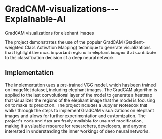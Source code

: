 # GradCAM-visualizations---Explainable-AI
GradCAM visualizations for elephant images

The project demonstrates the use of the popular GradCAM (Gradient-weighted Class Activation Mapping) technique to generate visualizations that highlight the most important regions in elephant images that contribute to the classification decision of a deep neural network. 

## Implementation
The implementation uses a pre-trained VGG model, which has been trained on ImageNet dataset, including elephant images. The GradCAM algorithm is applied to the last convolutional layer of the model to generate a heatmap that visualizes the regions of the elephant image that the model is focusing on to make its prediction. The project includes a Jupyter Notebook that walks through the steps to implement GradCAM visualizations on elephant images and allows for further experimentation and customization. The project's code and data are freely available for use and modification, making it a valuable resource for researchers, developers, and anyone interested in understanding the inner workings of deep neural networks.
